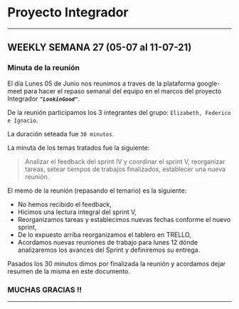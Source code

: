 
# Proyecto Integrador

--------------------------------
## WEEKLY SEMANA 27 (05-07 al 11-07-21)

### Minuta de la reunión

El día Lunes 05 de Junio nos reunimos a traves de la plataforma google-meet
para hacer el repaso semanal del equipo en el marcos del proyecto Integrador ***`"LookinGood"`***. 

De la reunión participamos los 3 integrantes del grupo: `Elizabeth, Federico e Ignacio`.

La duración seteada fue `30 minutos`.

La minuta de los temas tratados fue la siguiente:

> Analizar el feedback del sprint IV y coordinar el sprint V,
> reorganizar tareas,
> setear tiempos de trabajos finalizados,
> establecer una nueva reunión. 

El memo de la reunión (repasando el temario) es la siguiente:

* No hemos recibido el feedback,
* Hicimos una lectura integral del sprint V,
* Reorganizamos tareas y establecimos nuevas fechas conforme el nuevo sprint,
* De lo expuesto arriba reorganizamos el tablero en TRELLO,
* Acordamos nuevas reuniones de trabajo para lunes 12 dónde analizaremos los avances del Sprint y definiremos su entrega.


Pasados los 30 minutos dimos por finalizada la reunión y acordamos dejar resumen de la misma en este documento.

### MUCHAS GRACIAS !!
--------------------------------